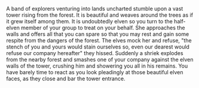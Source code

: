A band of explorers venturing into lands uncharted stumble upon a vast tower rising from the forest. It is beautiful and weaves around the trees as if it grew itself among them. It is undoubtedly elven so you turn to the half-elven member of your group to treat on your behalf. She approaches the walls and offers all that you can spare so that you may rest and gain some respite from the dangers of the forest. The elves mock her and refuse, "the stench of you and yours would stain ourselves so, even our dearest would refuse our company hereafter" they hissed. Suddenly a shriek explodes from the nearby forest and smashes one of your company against the elven walls of the tower, crushing him and showering you all in his remains. You have barely time to react as you look pleadingly at those beautiful elven faces, as they close and bar the tower entrance.